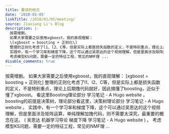 ```yaml
---
title: 要讲的地方
date: '2018-01-05'
linkTitle: /2018/01/05/meeting/
source: Jiaxiang Li's Blog
description: |-
  按需增删。
  如果大家需要之后使用xgboost，我的直观理解：
  \[xgboost = boosting + 正则化\]
  整理的正则化考虑了l1、l2、C等，但是实际上都是损失函数的定义，不是特别重点，理论上后期撸代码就好，因此搞懂了boosting，近似于懂了xgboost。 看这里Boosting理论部分 学习笔记 - A Hugo website 。 boosting的前提是决策树，理论部分看这里，决策树理论部分 学习笔记 - A Hugo website 。
  实践中，有一个学习率和梯度下降，这个可以通过吴恩达的这个视频理解，但是里面涉及矩阵运算，单纯理解加撸代码，则不需要太深究，最重要的概念在这。 ( 吴恩达 机器学习导论 梯度下降 学习笔记 - A Hugo website ) 。
  考虑模型KS问题，需要一定的特征工程，常见的NMF理 ...
disable_comments: true
---
```

按需增删。
如果大家需要之后使用xgboost，我的直观理解：
\[xgboost = boosting + 正则化\]
整理的正则化考虑了l1、l2、C等，但是实际上都是损失函数的定义，不是特别重点，理论上后期撸代码就好，因此搞懂了boosting，近似于懂了xgboost。 看这里Boosting理论部分 学习笔记 - A Hugo website 。 boosting的前提是决策树，理论部分看这里，决策树理论部分 学习笔记 - A Hugo website 。
实践中，有一个学习率和梯度下降，这个可以通过吴恩达的这个视频理解，但是里面涉及矩阵运算，单纯理解加撸代码，则不需要太深究，最重要的概念在这。 ( 吴恩达 机器学习导论 梯度下降 学习笔记 - A Hugo website ) 。
考虑模型KS问题，需要一定的特征工程，常见的NMF理 ...